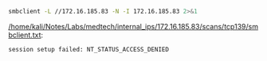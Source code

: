 ```bash
smbclient -L //172.16.185.83 -N -I 172.16.185.83 2>&1
```

[/home/kali/Notes/Labs/medtech/internal_ips/172.16.185.83/scans/tcp139/smbclient.txt](file:///home/kali/Notes/Labs/medtech/internal_ips/172.16.185.83/scans/tcp139/smbclient.txt):

```
session setup failed: NT_STATUS_ACCESS_DENIED


```
